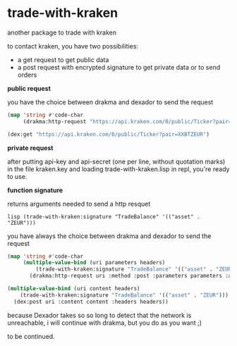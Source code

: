 # trade-with-kraken

another package to trade with kraken

to contact kraken, you have two possibilities:
- a get request to get public data
- a post request with encrypted signature to get private data or to send orders

__public request__

you have the choice between drakma and dexador to send the request

```lisp
(map 'string #'code-char
     (drakma:http-request "https://api.kraken.com/0/public/Ticker?pair=XXBTZEUR"))
```

```lisp
(dex:get "https://api.kraken.com/0/public/Ticker?pair=XXBTZEUR")
```

__private request__

after putting api-key and api-secret (one per line, without quotation marks) in the file kraken.key and loading trade-with-kraken.lisp in repl, you're ready to use.

__function signature__

returns arguments needed to send a http resquet

```lisp (trade-with-kraken:signature "TradeBalance" '(("asset" . "ZEUR"))) ```

you have always the choice between drakma and dexador to send the request

```lisp
(map 'string #'code-char
     (multiple-value-bind (uri parameters headers) 
         (trade-with-kraken:signature "TradeBalance" '(("asset" . "ZEUR")))
       (drakma:http-request uri :method :post :parameters parameters :additional-headers headers)))
```
```lisp
(multiple-value-bind (uri content headers) 
    (trade-with-kraken:signature "TradeBalance" '(("asset" . "ZEUR")))
  (dex:post uri :content content :headers headers))
```

because Dexador takes so so long to detect that the network is unreachable, i will continue with drakma, but you do as you want ;)



to be continued.

